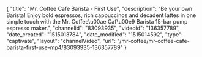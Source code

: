 {
    "title": "Mr. Coffee Cafe Barista - First Use",
    "description": "Be your own Barista! Enjoy bold espressos, rich cappuccinos and decadent lattes in one simple touch with the Mr. Coffee\u00ae Caf\u00e9 Barista 15-bar pump espresso maker.",
    "channelid": "83093935",
    "videoid": "136357789",
    "date_created": "1515013784",
    "date_modified": "1515014592",
    "type": "captivate",
    "layout": "channelVideo",
    "url": "\/mr-coffee\/mr-coffee-cafe-barista-first-use-mp4\/83093935-136357789"
}